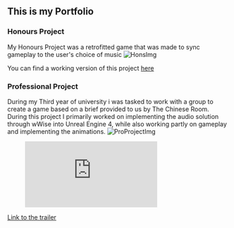 ## This is my Portfolio

### Honours Project

My Honours Project was a retrofitted game that was made to sync gameplay to the user's choice of music
![HonsImg](https://images.squarespace-cdn.com/content/v1/5355d604e4b03c3e9896e131/1577216537446-HXRWC1QZN7WEXSABEWI3/ke17ZwdGBToddI8pDm48kLl76CqolYQpYCK1tQUkpCVZw-zPPgdn4jUwVcJE1ZvWQUxwkmyExglNqGp0IvTJZUJFbgE-7XRK3dMEBRBhUpxWNZ_v0dkiu6uws_J5Elwz91lXp-SVV4UdMxBg-Z-H5QRqoF1H6j8zvH_S4H66Thg/image-asset.png?format=1000w)

You can find a working version of this project [here](https://drive.google.com/file/d/18sdUkHjLTAIPIne3IwIdoNyQPl4VYGkK/view?usp=sharing)


### Professional Project

During my Third year of university i was tasked to work with a group to create a game based on a brief provided to us by The Chinese Room. During this project I primarily worked on implementing the audio solution through wWise into Unreal Engine 4, while also working partly on gameplay and implementing the animations.
![ProProjectImg](https://lh3.googleusercontent.com/UPnPu3RZCih47UPXrGoY-oQH7HXXp7TS82iEcrO139nOgTd1S2Lz2OF4mKxayaQ2vuzjcY_mHK7CAstwt-83DjNxygy74GdbRd4dS7cEnxfbjHTtGLZ4O0hawMH-l21IUmHEdYTjxw=w2400)

<figure width="560" height="315">
  <iframe src="https://www.youtube.com/embed/ZPN_TFEnZ_U" frameborder="0" allowfullscreen="true"> </iframe>
</figure>

[Link to the trailer](https://www.youtube.com/watch?v=ZPN_TFEnZ_U)
